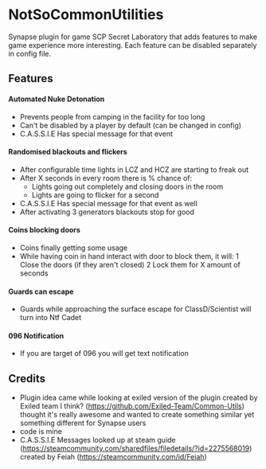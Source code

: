 # NotSoCommonUtilities
Synapse plugin for game SCP Secret Laboratory that adds features to make game experience more interesting. Each feature can be disabled separately in config file.

## Features

#### Automated Nuke Detonation
- Prevents people from camping in the facility for too long
- Can't be disabled by a player by default (can be changed in config)
- C.A.S.S.I.E Has special message for that event

#### Randomised blackouts and flickers
- After configurable time lights in LCZ and HCZ are starting to freak out
- After X seconds in every room there is % chance of:
  - Lights going out completely and closing doors in the room
  - Lights are going to flicker for a second
- C.A.S.S.I.E Has special message for that event as well
- After activating 3 generators blackouts stop for good

#### Coins blocking doors
- Coins finally getting some usage
- While having coin in hand interact with door to block them, it will:
  1 Close the doors (if they aren't closed)
  2 Lock them for X amount of seconds 
  
#### Guards can escape
- Guards while approaching the surface escape for ClassD/Scientist will turn into Ntf Cadet

#### 096 Notification
- If you are target of 096 you will get text notification


## Credits
- Plugin idea came while looking at exiled version of the plugin created by Exiled team I think? (https://github.com/Exiled-Team/Common-Utils) thought it's really awesome and wanted to create something similar yet something different for Synapse users
- code is mine
- C.A.S.S.I.E Messages looked up at steam guide (https://steamcommunity.com/sharedfiles/filedetails/?id=2275568019) created by Feiah (https://steamcommunity.com/id/Feiah)
